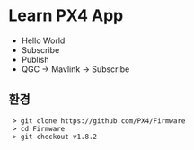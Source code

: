 # Learn PX4 App
 * Hello World
 * Subscribe
 * Publish
 * QGC -> Mavlink -> Subscribe

## 환경
```console
 > git clone https://github.com/PX4/Firmware
 > cd Firmware
 > git checkout v1.8.2
```

